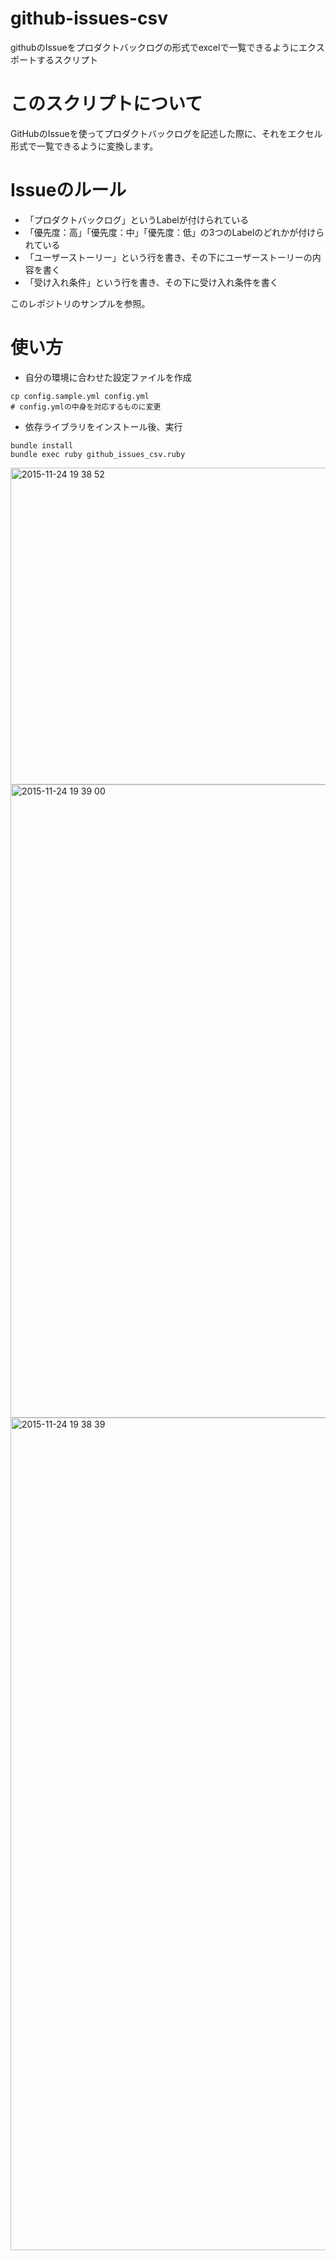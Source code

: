 # github-issues-csv
githubのIssueをプロダクトバックログの形式でexcelで一覧できるようにエクスポートするスクリプト

# このスクリプトについて

GitHubのIssueを使ってプロダクトバックログを記述した際に、それをエクセル形式で一覧できるように変換します。

# Issueのルール

* 「プロダクトバックログ」というLabelが付けられている
* 「優先度：高」「優先度：中」「優先度：低」の3つのLabelのどれかが付けられている
* 「ユーザーストーリー」という行を書き、その下にユーザーストーリーの内容を書く
* 「受け入れ条件」という行を書き、その下に受け入れ条件を書く

このレポジトリのサンプルを参照。

# 使い方

* 自分の環境に合わせた設定ファイルを作成

```
cp config.sample.yml config.yml
# config.ymlの中身を対応するものに変更
```

* 依存ライブラリをインストール後、実行

```
bundle install
bundle exec ruby github_issues_csv.ruby
```


<img width="507" alt="2015-11-24 19 38 52" src="https://cloud.githubusercontent.com/assets/843192/11364325/15fb89bc-92e3-11e5-916e-e304e6957f92.png">

<img width="1013" alt="2015-11-24 19 39 00" src="https://cloud.githubusercontent.com/assets/843192/11364335/225739a4-92e3-11e5-95de-e5b9ece05827.png">

<img width="1332" alt="2015-11-24 19 38 39" src="https://cloud.githubusercontent.com/assets/843192/11364321/096a1542-92e3-11e5-8b7d-ef174383940b.png">

